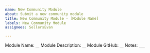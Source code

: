 ```yaml
---
name: New Community Module
about: Submit a new community module
title: New Community Module - [Module Name]
labels: New Community Module
assignees: SellersEvan

---
```


Module Name: __
Module Description: __
Module GitHub: __
Notes: ___
